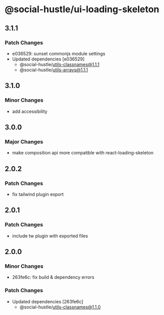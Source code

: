 # @social-hustle/ui-loading-skeleton

## 3.1.1

### Patch Changes

- e036529: sunset commonjs module settings
- Updated dependencies [e036529]
  - @social-hustle/utils-classnames@1.1.1
  - @social-hustle/utils-arrays@1.1.1

## 3.1.0

### Minor Changes

- add accessibility

## 3.0.0

### Major Changes

- make composition api more compatible with react-loading-skeleton

## 2.0.2

### Patch Changes

- fix tailwind plugin export

## 2.0.1

### Patch Changes

- include tw plugin with exported files

## 2.0.0

### Minor Changes

- 263fe6c: fix build & dependency errors

### Patch Changes

- Updated dependencies [263fe6c]
  - @social-hustle/utils-classnames@1.1.0
